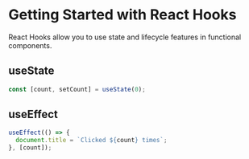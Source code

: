 # Getting Started with React Hooks

React Hooks allow you to use state and lifecycle features in functional components.

## useState

```javascript
const [count, setCount] = useState(0);
```

## useEffect

```javascript
useEffect(() => {
  document.title = `Clicked ${count} times`;
}, [count]);
```


